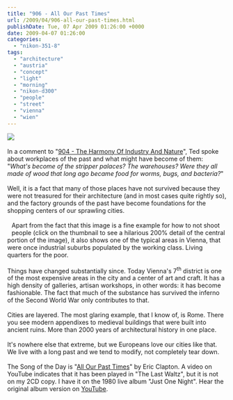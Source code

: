 ```yaml
---
title: "906 - All Our Past Times"
url: /2009/04/906-all-our-past-times.html
publishDate: Tue, 07 Apr 2009 01:26:00 +0000
date: 2009-04-07 01:26:00
categories: 
  - "nikon-351-8"
tags: 
  - "architecture"
  - "austria"
  - "concept"
  - "light"
  - "morning"
  - "nikon-d300"
  - "people"
  - "street"
  - "vienna"
  - "wien"
---
```

<a href="https://d25zfm9zpd7gm5.cloudfront.net/1200x1200/2009/20090406_073605_ps.jpg" target="_blank"><img src="https://d25zfm9zpd7gm5.cloudfront.net/0600x0600/2009/20090406_073605_ps.jpg"/></a><br/><br/>In a comment to "<a href="/2009/04/904-harmony-of-industry-and-nature.html" target="_blank">904 - The Harmony Of Industry And Nature</a>", Ted spoke about workplaces of the past and what might have become of them: "<span style="font-style:italic;">What's become of the stripper palaces? The warehouses? Were they all made of wood that long ago became food for worms, bugs, and bacteria?</span>"<br/><br/>Well, it is a fact that many of those places have not survived because they were not treasured for their architecture (and in most cases quite rightly so), and the factory grounds of the past have become foundations for the shopping centers of our sprawling cities. <br/><br/><a href="https://d25zfm9zpd7gm5.cloudfront.net/1200x1200/2009/20090406_073605_ps_detail.jpg" target="_blank"><img alt="" border="0" src="https://d25zfm9zpd7gm5.cloudfront.net/0150x0150/2009/20090406_073605_ps_detail.jpg" style="margin: 10pt 10px 10px 0pt; float: left;"/></a> Apart from the fact that this image is a fine example for how to not shoot people (click on the thumbnail to see a hilarious 200% detail of the central portion of the image), it also shows one of the typical areas in Vienna, that were once industrial suburbs populated by the working class. Living quarters for the poor.<br/><br/>Things have changed substantially since. Today Vienna's 7<sup>th</sup> district is one of the most expensive areas in the city and a center of art and craft. It has a high density of galleries, artisan workshops, in other words: it has become fashionable. The fact that much of the substance has survived the inferno of the Second World War only contributes to that.<br/><br/> Cities are layered. The most glaring example, that I know of, is Rome. There you see modern appendixes to medieval buildings that were built into ancient ruins. More than 2000 years of architectural history in one place.<br/><br/>It's nowhere else that extreme, but we Europeans love our cities like that. We live with a long past and we tend to modify, not completely tear down. <br/><br/>The Song of the Day is "<a href="http://www.lyricsmode.com/lyrics/e/eric_clapton/all_our_past_times.html" target="_blank">All Our Past Times</a>" by Eric Clapton. A video on YouTube indicates that it has been played in "The Last Waltz", but it is not on my 2CD copy. I have it on the 1980 live album "Just One Night". Hear the original album version on <a href="http://www.youtube.com/watch?v=6flI3zNDvYY" target="_blank">YouTube</a>.

